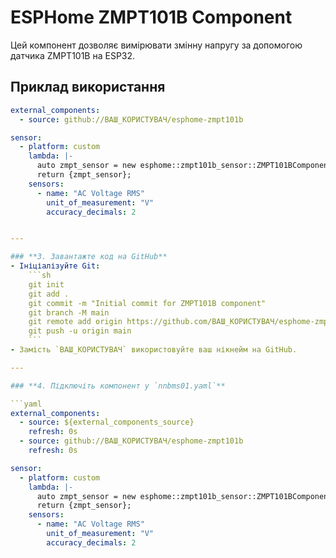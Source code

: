 # ESPHome ZMPT101B Component

Цей компонент дозволяє вимірювати змінну напругу за допомогою датчика ZMPT101B на ESP32.

## Приклад використання

```yaml
external_components:
  - source: github://ВАШ_КОРИСТУВАЧ/esphome-zmpt101b

sensor:
  - platform: custom
    lambda: |-
      auto zmpt_sensor = new esphome::zmpt101b_sensor::ZMPT101BComponent(36);
      return {zmpt_sensor};
    sensors:
      - name: "AC Voltage RMS"
        unit_of_measurement: "V"
        accuracy_decimals: 2


---

### **3. Завантажте код на GitHub**
- Ініціалізуйте Git:
    ```sh
    git init
    git add .
    git commit -m "Initial commit for ZMPT101B component"
    git branch -M main
    git remote add origin https://github.com/ВАШ_КОРИСТУВАЧ/esphome-zmpt101b.git
    git push -u origin main
    ```
- Замість `ВАШ_КОРИСТУВАЧ` використовуйте ваш нікнейм на GitHub.

---

### **4. Підключіть компонент у `nnbms01.yaml`**

```yaml
external_components:
  - source: ${external_components_source}
    refresh: 0s
  - source: github://ВАШ_КОРИСТУВАЧ/esphome-zmpt101b
    refresh: 0s

sensor:
  - platform: custom
    lambda: |-
      auto zmpt_sensor = new esphome::zmpt101b_sensor::ZMPT101BComponent(36);  // GPIO36
      return {zmpt_sensor};
    sensors:
      - name: "AC Voltage RMS"
        unit_of_measurement: "V"
        accuracy_decimals: 2
